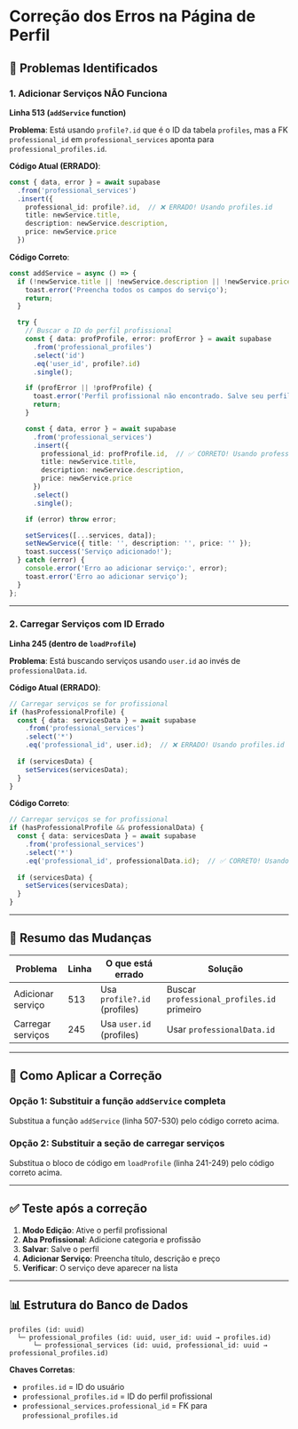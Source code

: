 # Correção dos Erros na Página de Perfil

## 🐛 Problemas Identificados

### 1. **Adicionar Serviços NÃO Funciona**
**Linha 513 (`addService` function)**

**Problema**: Está usando `profile?.id` que é o ID da tabela `profiles`, mas a FK `professional_id` em `professional_services` aponta para `professional_profiles.id`.

**Código Atual (ERRADO)**:
```typescript
const { data, error } = await supabase
  .from('professional_services')
  .insert({
    professional_id: profile?.id,  // ❌ ERRADO! Usando profiles.id
    title: newService.title,
    description: newService.description,
    price: newService.price
  })
```

**Código Correto**:
```typescript
const addService = async () => {
  if (!newService.title || !newService.description || !newService.price) {
    toast.error('Preencha todos os campos do serviço');
    return;
  }

  try {
    // Buscar o ID do perfil profissional
    const { data: profProfile, error: profError } = await supabase
      .from('professional_profiles')
      .select('id')
      .eq('user_id', profile?.id)
      .single();

    if (profError || !profProfile) {
      toast.error('Perfil profissional não encontrado. Salve seu perfil profissional primeiro.');
      return;
    }

    const { data, error } = await supabase
      .from('professional_services')
      .insert({
        professional_id: profProfile.id,  // ✅ CORRETO! Usando professional_profiles.id
        title: newService.title,
        description: newService.description,
        price: newService.price
      })
      .select()
      .single();

    if (error) throw error;

    setServices([...services, data]);
    setNewService({ title: '', description: '', price: '' });
    toast.success('Serviço adicionado!');
  } catch (error) {
    console.error('Erro ao adicionar serviço:', error);
    toast.error('Erro ao adicionar serviço');
  }
};
```

---

### 2. **Carregar Serviços com ID Errado**
**Linha 245 (dentro de `loadProfile`)**

**Problema**: Está buscando serviços usando `user.id` ao invés de `professionalData.id`.

**Código Atual (ERRADO)**:
```typescript
// Carregar serviços se for profissional
if (hasProfessionalProfile) {
  const { data: servicesData } = await supabase
    .from('professional_services')
    .select('*')
    .eq('professional_id', user.id);  // ❌ ERRADO! Usando profiles.id
  
  if (servicesData) {
    setServices(servicesData);
  }
}
```

**Código Correto**:
```typescript
// Carregar serviços se for profissional
if (hasProfessionalProfile && professionalData) {
  const { data: servicesData } = await supabase
    .from('professional_services')
    .select('*')
    .eq('professional_id', professionalData.id);  // ✅ CORRETO! Usando professional_profiles.id
  
  if (servicesData) {
    setServices(servicesData);
  }
}
```

---

## 📝 Resumo das Mudanças

| Problema | Linha | O que está errado | Solução |
|----------|-------|-------------------|---------|
| Adicionar serviço | 513 | Usa `profile?.id` (profiles) | Buscar `professional_profiles.id` primeiro |
| Carregar serviços | 245 | Usa `user.id` (profiles) | Usar `professionalData.id` |

---

## 🔧 Como Aplicar a Correção

### Opção 1: Substituir a função `addService` completa

Substitua a função `addService` (linha 507-530) pelo código correto acima.

### Opção 2: Substituir a seção de carregar serviços

Substitua o bloco de código em `loadProfile` (linha 241-249) pelo código correto acima.

---

## ✅ Teste após a correção

1. **Modo Edição**: Ative o perfil profissional
2. **Aba Profissional**: Adicione categoria e profissão
3. **Salvar**: Salve o perfil
4. **Adicionar Serviço**: Preencha título, descrição e preço
5. **Verificar**: O serviço deve aparecer na lista

---

## 📊 Estrutura do Banco de Dados

```
profiles (id: uuid)
  └─ professional_profiles (id: uuid, user_id: uuid → profiles.id)
      └─ professional_services (id: uuid, professional_id: uuid → professional_profiles.id)
```

**Chaves Corretas**:
- `profiles.id` = ID do usuário
- `professional_profiles.id` = ID do perfil profissional
- `professional_services.professional_id` = FK para `professional_profiles.id`
